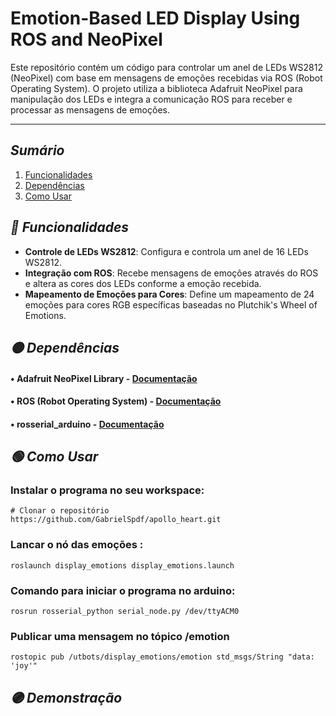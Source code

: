 
# Emotion-Based LED Display Using ROS and NeoPixel

Este repositório contém um código para controlar um anel de LEDs WS2812 (NeoPixel) com base em mensagens de emoções recebidas via ROS (Robot Operating System). O projeto utiliza a biblioteca Adafruit NeoPixel para manipulação dos LEDs e integra a comunicação ROS para receber e processar as mensagens de emoções. 

---

## *Sumário*

1. [Funcionalidades](#-funcionalidades)
2. [Dependências](#-dependências)
3. [Como Usar](#-como-usar)


## *🔵 Funcionalidades*
- **Controle de LEDs WS2812**: Configura e controla um anel de 16 LEDs WS2812.
- **Integração com ROS**: Recebe mensagens de emoções através do ROS e altera as cores dos LEDs conforme a emoção recebida.
- **Mapeamento de Emoções para Cores**: Define um mapeamento de 24 emoções para cores RGB específicas baseadas no Plutchik's Wheel of Emotions.

## *🟡 Dependências*
#### • Adafruit NeoPixel Library - [Documentação](https://github.com/adafruit/Adafruit_NeoPixel)
#### • ROS (Robot Operating System) - [Documentação](https://www.ros.org/)
#### • rosserial_arduino - [Documentação](http://wiki.ros.org/rosserial_arduino)

## *🟢 Como Usar*

### Instalar o programa no seu workspace:
```
# Clonar o repositório
https://github.com/GabrielSpdf/apollo_heart.git
```

### Lancar o nó das emoções :
```
roslaunch display_emotions display_emotions.launch
```

### Comando para iniciar o programa no arduino:
```
rosrun rosserial_python serial_node.py /dev/ttyACM0
```
### Publicar uma mensagem no tópico /emotion

```
rostopic pub /utbots/display_emotions/emotion std_msgs/String "data: 'joy'"
```

## *🟣 Demonstração*

